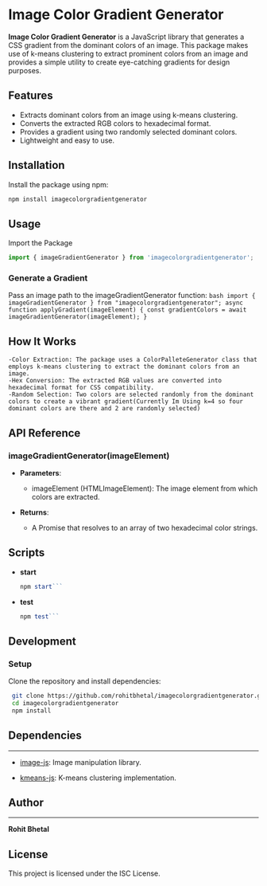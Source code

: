 # Image Color Gradient Generator

**Image Color Gradient Generator** is a JavaScript library that generates a CSS gradient from the dominant colors of an image. This package makes use of k-means clustering to extract prominent colors from an image and provides a simple utility to create eye-catching gradients for design purposes.

## Features

- Extracts dominant colors from an image using k-means clustering.
- Converts the extracted RGB colors to hexadecimal format.
- Provides a gradient using two randomly selected dominant colors.
- Lightweight and easy to use.

## Installation

Install the package using npm:

```bash
npm install imagecolorgradientgenerator
```
## Usage
Import the Package

```js
import { imageGradientGenerator } from 'imagecolorgradientgenerator';
```
### Generate a Gradient  
Pass an image path to the imageGradientGenerator function:
    ```bash
    import { imageGradientGenerator } from "imagecolorgradientgenerator";
    async function applyGradient(imageElement) {
        const gradientColors = await imageGradientGenerator(imageElement);
    }
    ```
## How It Works
    -Color Extraction: The package uses a ColorPalleteGenerator class that employs k-means clustering to extract the dominant colors from an image.
    -Hex Conversion: The extracted RGB values are converted into hexadecimal format for CSS compatibility.
    -Random Selection: Two colors are selected randomly from the dominant colors to create a vibrant gradient(Currently Im Using k=4 so four dominant colors are there and 2 are randomly selected)

## API Reference

### imageGradientGenerator(imageElement)

*   **Parameters**:
    
    *   imageElement (HTMLImageElement): The image element from which colors are extracted.
        
*   **Returns**:
    
    *   A Promise that resolves to an array of two hexadecimal color strings.

## Scripts
* **start**
  ```js
  npm start```
* **test**
  ```js
  npm test```
Development
-----------

### Setup

Clone the repository and install dependencies:
```bash
 git clone https://github.com/rohitbhetal/imagecolorgradientgenerator.git
 cd imagecolorgradientgenerator
 npm install
```

## Dependencies
------------

*   [image-js](https://www.npmjs.com/package/image-js): Image manipulation library.
    
*   [kmeans-js](https://www.npmjs.com/package/kmeans-js): K-means clustering implementation.
    

## Author
------

**Rohit Bhetal**

License
-------

This project is licensed under the ISC License.
